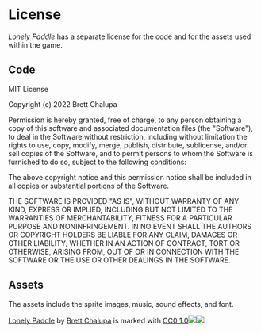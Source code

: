 # License

_Lonely Paddle_ has a separate license for the code and for the assets used
within the game.

## Code

MIT License

Copyright (c) 2022 Brett Chalupa

Permission is hereby granted, free of charge, to any person obtaining a copy
of this software and associated documentation files (the "Software"), to deal
in the Software without restriction, including without limitation the rights
to use, copy, modify, merge, publish, distribute, sublicense, and/or sell
copies of the Software, and to permit persons to whom the Software is
furnished to do so, subject to the following conditions:

The above copyright notice and this permission notice shall be included in all
copies or substantial portions of the Software.

THE SOFTWARE IS PROVIDED "AS IS", WITHOUT WARRANTY OF ANY KIND, EXPRESS OR
IMPLIED, INCLUDING BUT NOT LIMITED TO THE WARRANTIES OF MERCHANTABILITY,
FITNESS FOR A PARTICULAR PURPOSE AND NONINFRINGEMENT. IN NO EVENT SHALL THE
AUTHORS OR COPYRIGHT HOLDERS BE LIABLE FOR ANY CLAIM, DAMAGES OR OTHER
LIABILITY, WHETHER IN AN ACTION OF CONTRACT, TORT OR OTHERWISE, ARISING FROM,
OUT OF OR IN CONNECTION WITH THE SOFTWARE OR THE USE OR OTHER DEALINGS IN THE
SOFTWARE.

## Assets

The assets include the sprite images, music, sound effects, and font.

[Lonely Paddle](https://brettchalupa.itch.io/lonely-paddle) by [Brett Chalupa](https://www.brettchalupa.com) is marked with [CC0 1.0![](https://mirrors.creativecommons.org/presskit/icons/cc.svg?ref=chooser-v1)![](https://mirrors.creativecommons.org/presskit/icons/zero.svg?ref=chooser-v1)](http://creativecommons.org/publicdomain/zero/1.0?ref=chooser-v1)
